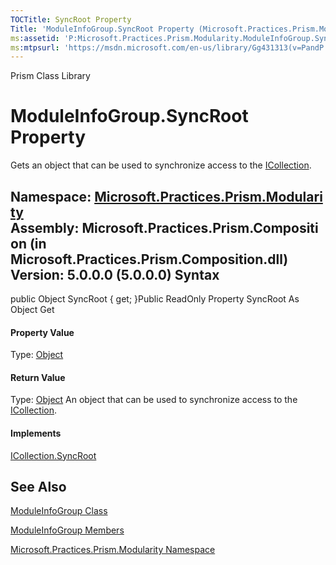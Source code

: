 ```yaml
---
TOCTitle: SyncRoot Property
Title: 'ModuleInfoGroup.SyncRoot Property (Microsoft.Practices.Prism.Modularity)'
ms:assetid: 'P:Microsoft.Practices.Prism.Modularity.ModuleInfoGroup.SyncRoot'
ms:mtpsurl: 'https://msdn.microsoft.com/en-us/library/Gg431313(v=PandP.50)'
---
```


Prism Class Library

ModuleInfoGroup.SyncRoot Property
=====================================

Gets an object that can be used to synchronize access to the [ICollection](http://msdn2.microsoft.com/en-us/library/b1ht6113).

**Namespace:** [Microsoft.Practices.Prism.Modularity](https://msdn.microsoft.com/n:microsoft.practices.prism.modularity)
**Assembly:** Microsoft.Practices.Prism.Composition (in Microsoft.Practices.Prism.Composition.dll) Version: 5.0.0.0 (5.0.0.0)
Syntax
------

<span id="syntaxToggle"></span>public Object SyncRoot { get; }Public ReadOnly Property SyncRoot As Object Get
#### Property Value

Type: [Object](http://msdn2.microsoft.com/en-us/library/e5kfa45b)
#### Return Value

Type: [Object](http://msdn2.microsoft.com/en-us/library/e5kfa45b)
An object that can be used to synchronize access to the [ICollection](http://msdn2.microsoft.com/en-us/library/b1ht6113).
#### Implements

[ICollection.SyncRoot](http://msdn2.microsoft.com/en-us/library/ccad5w5z)

See Also
--------

<span id="seeAlsoToggle"></span>
[ModuleInfoGroup Class](https://msdn.microsoft.com/t:microsoft.practices.prism.modularity.moduleinfogroup)

[ModuleInfoGroup Members](https://msdn.microsoft.com/allmembers.t:microsoft.practices.prism.modularity.moduleinfogroup)

[Microsoft.Practices.Prism.Modularity Namespace](https://msdn.microsoft.com/n:microsoft.practices.prism.modularity)
